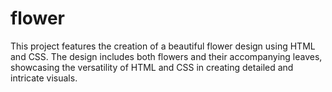 # flower
This project features the creation of a beautiful flower design using HTML and CSS. The design includes both flowers and their accompanying leaves, showcasing the versatility of HTML and CSS in creating detailed and intricate visuals.
